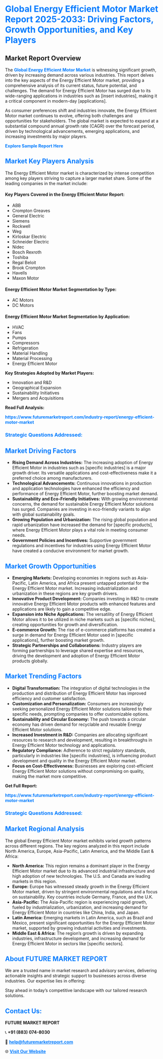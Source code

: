 <h1 style="color: #007BFF;">Global Energy Efficient Motor Market Report 2025-2033: Driving Factors, Growth Opportunities, and Key Players</h1>

<section id="overview">
<h2>Market Report Overview</h2>
<p>The <a href="https://www.futuremarketreport.com/industry-report/energy-efficient-motor-market" style="color: #007BFF; text-decoration: none;"><strong>Global Energy Efficient Motor Market</strong></a> is witnessing significant growth, driven by increasing demand across various industries. This report delves into the key aspects of the Energy Efficient Motor market, providing a comprehensive analysis of its current status, future potential, and challenges. The demand for Energy Efficient Motor has surged due to its wide-ranging applications in industries such as [insert industries], making it a critical component in modern-day [applications].</p>
<p>As consumer preferences shift and industries innovate, the Energy Efficient Motor market continues to evolve, offering both challenges and opportunities for stakeholders. The global market is expected to expand at a substantial compound annual growth rate (CAGR) over the forecast period, driven by technological advancements, emerging applications, and increasing investments by major players.</p>
</section>

<section id="overview">
<p><a href="https://www.futuremarketreport.com/request-sample/reportId=128035" style="color: #007BFF; text-decoration: none;"><strong>Explore Sample Report Here</strong></a></p>
</section>

<section id="key-players">
<h2 style="color: #007BFF;">Market Key Players Analysis</h2>
<p>The Energy Efficient Motor market is characterized by intense competition among key players striving to capture a larger market share. Some of the leading companies in the market include:</p>
<h4>Key Players Covered in the Energy Efficient Motor Report:</h4>
<ul><li>ABB</li><li>Crompton Greaves</li><li>General Electric</li><li>Siemens</li><li>Rockwell</li><li>Weg</li><li>Kirloskar Electric</li><li>Schneider Electric</li><li>Nidec</li><li>Bosch Rexroth</li><li>Toshiba</li><li>Regal Beloit</li><li>Brook Crompton</li><li>Havells</li><li>Maxon Motor</li></ul>
<h4>Energy Efficient Motor Market Segmentation by Type:</h4>
<ul><li>AC Motors</li><li>DC Motors</li></ul>

<h4>Energy Efficient Motor Market Segmentation by Application:</h4>
<ul><li>HVAC</li><li>Fans</li><li>Pumps</li><li>Compressors</li><li>Refrigeration</li><li>Material Handling</li><li>Material Processing</li><li>Energy Efficient Motor</li></ul>
<p><strong>Key Strategies Adopted by Market Players:</strong></p>
<ul>
<li>Innovation and R&D</li>
<li>Geographical Expansion</li>
<li>Sustainability Initiatives</li>
<li>Mergers and Acquisitions</li>
</ul>
</section>

<section>
<p><strong>Read Full Analysis: </strong></p><a href="https://www.futuremarketreport.com/industry-report/energy-efficient-motor-market" style="color: #007BFF; text-decoration: none;"><strong>https://www.futuremarketreport.com/industry-report/energy-efficient-motor-market</strong></a>
<h3 style="color: #007BFF;">Strategic Questions Addressed:</h3>
</section>

<section id="driving-factors">
<h2 style="color: #007BFF;">Market Driving Factors</h2>
<ul>
<li><strong>Rising Demand Across Industries:</strong> The increasing adoption of Energy Efficient Motor in industries such as [specific industries] is a major growth driver. Its versatile applications and cost-effectiveness make it a preferred choice among manufacturers.</li>
<li><strong>Technological Advancements:</strong> Continuous innovations in production and application technologies have enhanced the efficiency and performance of Energy Efficient Motor, further boosting market demand.</li>
<li><strong>Sustainability and Eco-Friendly Initiatives:</strong> With growing environmental concerns, the demand for sustainable Energy Efficient Motor solutions has surged. Companies are investing in eco-friendly variants to align with global sustainability goals.</li>
<li><strong>Growing Population and Urbanization:</strong> The rising global population and rapid urbanization have increased the demand for [specific products], where Energy Efficient Motor plays a vital role in meeting consumer needs.</li>
<li><strong>Government Policies and Incentives:</strong> Supportive government regulations and incentives for industries using Energy Efficient Motor have created a conducive environment for market growth.</li>
</ul>
</section>

<section id="growth-opportunities">
<h2 style="color: #007BFF;">Market Growth Opportunities</h2>
<ul>
<li><strong>Emerging Markets:</strong> Developing economies in regions such as Asia-Pacific, Latin America, and Africa present untapped potential for the Energy Efficient Motor market. Increasing industrialization and urbanization in these regions are key growth drivers.</li>
<li><strong>Innovative Product Development:</strong> Companies investing in R&D to create innovative Energy Efficient Motor products with enhanced features and applications are likely to gain a competitive edge.</li>
<li><strong>Expansion into Niche Applications:</strong> The versatility of Energy Efficient Motor allows it to be utilized in niche markets such as [specific niches], creating opportunities for growth and diversification.</li>
<li><strong>E-commerce Growth:</strong> The rise of e-commerce platforms has created a surge in demand for Energy Efficient Motor used in [specific applications], further boosting market growth.</li>
<li><strong>Strategic Partnerships and Collaborations:</strong> Industry players are forming partnerships to leverage shared expertise and resources, driving the development and adoption of Energy Efficient Motor products globally.</li>
</ul>
</section>

<section id="trending-factors">
<h2 style="color: #007BFF;">Market Trending Factors</h2>
<ul>
<li><strong>Digital Transformation:</strong> The integration of digital technologies in the production and distribution of Energy Efficient Motor has improved efficiency and customer satisfaction.</li>
<li><strong>Customization and Personalization:</strong> Consumers are increasingly seeking personalized Energy Efficient Motor solutions tailored to their specific needs, prompting companies to offer customizable options.</li>
<li><strong>Sustainability and Circular Economy:</strong> The push towards a circular economy has driven demand for recyclable and reusable Energy Efficient Motor solutions.</li>
<li><strong>Increased Investment in R&D:</strong> Companies are allocating significant resources to research and development, resulting in breakthroughs in Energy Efficient Motor technology and applications.</li>
<li><strong>Regulatory Compliance:</strong> Adherence to strict regulatory standards, particularly in industries like [specific industries], is influencing product development and quality in the Energy Efficient Motor market.</li>
<li><strong>Focus on Cost-Effectiveness:</strong> Businesses are exploring cost-efficient Energy Efficient Motor solutions without compromising on quality, making the market more competitive.</li>
</ul>
</section>

<section>
<p><strong>Get Full Report: </strong></p><a href="https://www.futuremarketreport.com/industry-report/energy-efficient-motor-market" style="color: #007BFF; text-decoration: none;"><strong>https://www.futuremarketreport.com/industry-report/energy-efficient-motor-market</strong></a>
<h3 style="color: #007BFF;">Strategic Questions Addressed:</h3>
</section>


<section id="regional-analysis">
<h2 style="color: #007BFF;">Market Regional Analysis</h2>
<p>The global Energy Efficient Motor market exhibits varied growth patterns across different regions. The key regions analyzed in this report include North America, Europe, Asia-Pacific, Latin America, and the Middle East & Africa:</p>
<ul>
<li><strong>North America:</strong> This region remains a dominant player in the Energy Efficient Motor market due to its advanced industrial infrastructure and high adoption of new technologies. The U.S. and Canada are leading markets in this region.</li>
<li><strong>Europe:</strong> Europe has witnessed steady growth in the Energy Efficient Motor market, driven by stringent environmental regulations and a focus on sustainability. Key countries include Germany, France, and the U.K.</li>
<li><strong>Asia-Pacific:</strong> The Asia-Pacific region is experiencing rapid growth, fueled by industrialization, urbanization, and increasing demand for Energy Efficient Motor in countries like China, India, and Japan.</li>
<li><strong>Latin America:</strong> Emerging markets in Latin America, such as Brazil and Mexico, present significant opportunities for the Energy Efficient Motor market, supported by growing industrial activities and investments.</li>
<li><strong>Middle East & Africa:</strong> The region’s growth is driven by expanding industries, infrastructure development, and increasing demand for Energy Efficient Motor in sectors like [specific sectors].</li>
</ul>
</section>

<footer>
<h2 style="color: #007BFF;">About FUTURE MARKET REPORT</h2>
<p>We are a trusted name in market research and advisory services, delivering actionable insights and strategic support to businesses across diverse industries. Our expertise lies in offering:</p>

<p>Stay ahead in today’s competitive landscape with our tailored research solutions.</p>

<h2 style="color: #007BFF;">Contact Us:</h2>
<p><strong>FUTURE MARKET REPORT</strong></p>
<p>📞 <strong>+91 (883) 074-8030</strong></p>
<p>📧 <strong><a href="mailto:help@futuremarketreport.com" style="color: #007BFF;">help@futuremarketreport.com</a></strong></p>
<p>🌐 <strong><a href="https://www.futuremarketreport.com/" style="color: #007BFF;">Visit Our Website</a></strong></p>
</footer>